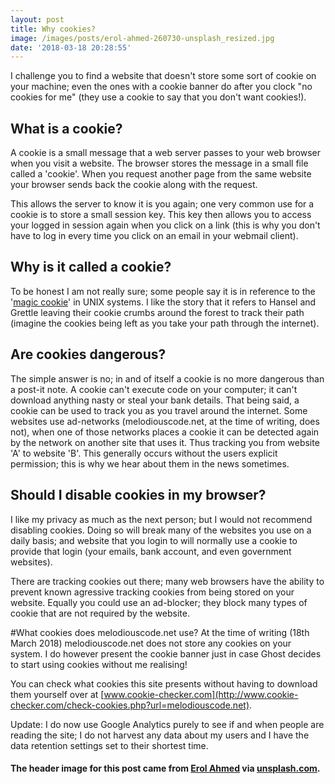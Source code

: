 ```yaml
---
layout: post
title: Why cookies?
image: /images/posts/erol-ahmed-260730-unsplash_resized.jpg
date: '2018-03-18 20:28:55'
---
```


I challenge you to find a website that doesn't store some sort of cookie on your machine; even the ones with a cookie banner do after you clock "no cookies for me" (they use a cookie to say that you don't want cookies!).

## What is a cookie?
A cookie is a small message that a web server passes to your web browser when you visit a website. The browser stores the message in a small file called a 'cookie'. When you request another page from the same website your browser sends back the cookie along with the request.

This allows the server to know it is you again; one very common use for a cookie is to store a small session key. This key then allows you to access your logged in session again when you click on a link (this is why you don't have to log in every time you click on an email in your webmail client).

## Why is it called a cookie?
To be honest I am not really sure; some people say it is in reference to the '[magic cookie](https://en.wikipedia.org/wiki/Magic_cookie)' in UNIX systems. I like the story that it refers to Hansel and Grettle leaving their cookie crumbs around the forest to track their path (imagine the cookies being left as you take your path through the internet).

## Are cookies dangerous?
The simple answer is no; in and of itself a cookie is no more dangerous than a post-it note. A cookie can't execute code on your computer; it can't download anything nasty or steal your bank details. That being said, a cookie can be used to track you as you travel around the internet. Some websites use ad-networks (melodiouscode.net, at the time of writing, does not), when one of those networks places a cookie it can be detected again by the network on another site that uses it. Thus tracking you from website 'A' to website 'B'. This generally occurs without the users explicit permission; this is why we hear about them in the news sometimes.

## Should I disable cookies in my browser?
I like my privacy as much as the next person; but I would not recommend disabling cookies. Doing so will break many of the websites you use on a daily basis; and website that you login to will normally use a cookie to provide that login (your emails, bank account, and even government websites).

There are tracking cookies out there; many web browsers have the ability to prevent known agressive tracking cookies from being stored on your website. Equally you could use an ad-blocker; they block many types of cookie that are not required by the website.

#What cookies does melodiouscode.net use?
At the time of writing (18th March 2018) melodiouscode.net does not store any cookies on your system. I do however present the cookie banner just in case Ghost decides to start using cookies without me realising! 

You can check what cookies this site presents without having to download them yourself over at [www.cookie-checker.com](http://www.cookie-checker.com/check-cookies.php?url=melodiouscode.net).

Update: I do now use Google Analytics purely to see if and when people are reading the site; I do not harvest any data about my users and I have the data retention settings set to their shortest time.

#### The header image for this post came from [Erol Ahmed](https://unsplash.com/@erol) via [unsplash.com](https://unsplash.com).
